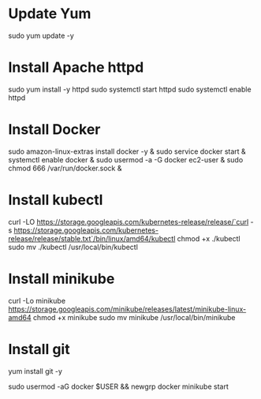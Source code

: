 # Update Yum
sudo yum update -y

# Install Apache httpd
sudo yum install -y httpd
sudo systemctl start httpd
sudo systemctl enable httpd

# Install Docker
sudo amazon-linux-extras install docker -y &
sudo service docker start &
systemctl enable docker &
sudo usermod -a -G docker ec2-user &
sudo chmod 666 /var/run/docker.sock &

# Install kubectl
curl -LO https://storage.googleapis.com/kubernetes-release/release/`curl -s https://storage.googleapis.com/kubernetes-release/release/stable.txt`/bin/linux/amd64/kubectl 
chmod +x ./kubectl 
sudo mv ./kubectl /usr/local/bin/kubectl

# Install minikube
curl -Lo minikube https://storage.googleapis.com/minikube/releases/latest/minikube-linux-amd64
chmod +x minikube
sudo mv minikube /usr/local/bin/minikube

# Install git
yum install git -y

sudo usermod -aG docker $USER && newgrp docker
minikube start
